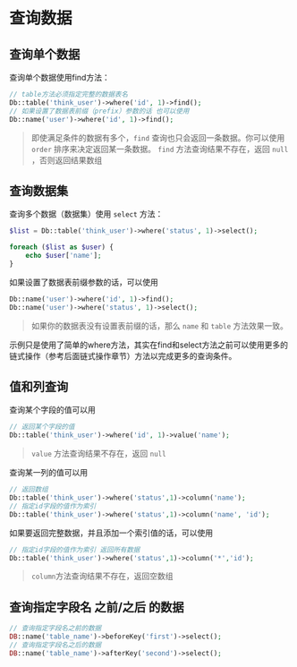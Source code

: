 # 查询数据

## 查询单个数据

查询单个数据使用find方法：

```php
// table方法必须指定完整的数据表名
Db::table('think_user')->where('id', 1)->find();
// 如果设置了数据表前缀（prefix）参数的话 也可以使用
Db::name('user')->where('id', 1)->find();
```

> 即使满足条件的数据有多个，`find` 查询也只会返回一条数据。你可以使用 `order` 排序来决定返回某一条数据。
> `find` 方法查询结果不存在，返回 `null` ，否则返回结果数组

## 查询数据集

查询多个数据（数据集）使用 `select` 方法：

```php
$list = Db::table('think_user')->where('status', 1)->select();

foreach ($list as $user) {
    echo $user['name'];
}
```

如果设置了数据表前缀参数的话，可以使用

```php
Db::name('user')->where('id', 1)->find();
Db::name('user')->where('status', 1)->select();
```

> 如果你的数据表没有设置表前缀的话，那么 `name` 和 `table` 方法效果一致。

示例只是使用了简单的where方法，其实在find和select方法之前可以使用更多的链式操作（参考后面链式操作章节）方法以完成更多的查询条件。

## 值和列查询

查询某个字段的值可以用

```php
// 返回某个字段的值
Db::table('think_user')->where('id', 1)->value('name');
```

> `value` 方法查询结果不存在，返回 `null`

查询某一列的值可以用

```php
// 返回数组
Db::table('think_user')->where('status',1)->column('name');
// 指定id字段的值作为索引
Db::table('think_user')->where('status',1)->column('name', 'id');
```

如果要返回完整数据，并且添加一个索引值的话，可以使用

```php
// 指定id字段的值作为索引 返回所有数据
Db::table('think_user')->where('status',1)->column('*','id');
```

> `column`方法查询结果不存在，返回空数组

## 查询指定字段名 之前/之后 的数据

```php
// 查询指定字段名之前的数据
DB::name('table_name')->beforeKey('first')->select();
// 查询指定字段名之后的数据
DB::name('table_name')->afterKey('second')->select();
```
